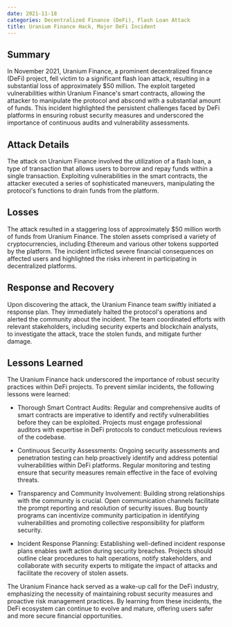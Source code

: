 ```yaml
---
date: 2021-11-18
categories: Decentralized Finance (DeFi), Flash Loan Attack
title: Uranium Finance Hack, Major DeFi Incident
---
```


## Summary

In November 2021, Uranium Finance, a prominent decentralized finance (DeFi) project, fell victim to a significant flash loan attack, resulting in a substantial loss of approximately $50 million. The exploit targeted vulnerabilities within Uranium Finance's smart contracts, allowing the attacker to manipulate the protocol and abscond with a substantial amount of funds. This incident highlighted the persistent challenges faced by DeFi platforms in ensuring robust security measures and underscored the importance of continuous audits and vulnerability assessments.

## Attack Details

The attack on Uranium Finance involved the utilization of a flash loan, a type of transaction that allows users to borrow and repay funds within a single transaction. Exploiting vulnerabilities in the smart contracts, the attacker executed a series of sophisticated maneuvers, manipulating the protocol's functions to drain funds from the platform.

## Losses

The attack resulted in a staggering loss of approximately $50 million worth of funds from Uranium Finance. The stolen assets comprised a variety of cryptocurrencies, including Ethereum and various other tokens supported by the platform. The incident inflicted severe financial consequences on affected users and highlighted the risks inherent in participating in decentralized platforms.

## Response and Recovery

Upon discovering the attack, the Uranium Finance team swiftly initiated a response plan. They immediately halted the protocol's operations and alerted the community about the incident. The team coordinated efforts with relevant stakeholders, including security experts and blockchain analysts, to investigate the attack, trace the stolen funds, and mitigate further damage.

## Lessons Learned

The Uranium Finance hack underscored the importance of robust security practices within DeFi projects. To prevent similar incidents, the following lessons were learned:

- Thorough Smart Contract Audits: Regular and comprehensive audits of smart contracts are imperative to identify and rectify vulnerabilities before they can be exploited. Projects must engage professional auditors with expertise in DeFi protocols to conduct meticulous reviews of the codebase.

- Continuous Security Assessments: Ongoing security assessments and penetration testing can help proactively identify and address potential vulnerabilities within DeFi platforms. Regular monitoring and testing ensure that security measures remain effective in the face of evolving threats.

- Transparency and Community Involvement: Building strong relationships with the community is crucial. Open communication channels facilitate the prompt reporting and resolution of security issues. Bug bounty programs can incentivize community participation in identifying vulnerabilities and promoting collective responsibility for platform security.

- Incident Response Planning: Establishing well-defined incident response plans enables swift action during security breaches. Projects should outline clear procedures to halt operations, notify stakeholders, and collaborate with security experts to mitigate the impact of attacks and facilitate the recovery of stolen assets.

The Uranium Finance hack served as a wake-up call for the DeFi industry, emphasizing the necessity of maintaining robust security measures and proactive risk management practices. By learning from these incidents, the DeFi ecosystem can continue to evolve and mature, offering users safer and more secure financial opportunities.

